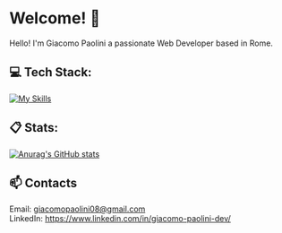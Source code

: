 # Welcome! 👋
Hello! I'm Giacomo Paolini a passionate Web Developer based in Rome.

## 💻 Tech Stack:

[![My Skills](https://skillicons.dev/icons?i=html,css,js,scss,bootstrap,vue,php,laravel,postman)](https://skillicons.dev)

## 📋 Stats:

[![Anurag's GitHub stats](https://github-readme-stats.vercel.app/api?username=Giacomo-Paolini&theme=tokyonight&show_icons=true)](https://github.com/anuraghazra/github-readme-stats)

## 📫 Contacts

Email: giacomopaolini08@gmail.com<br>
LinkedIn: https://www.linkedin.com/in/giacomo-paolini-dev/
